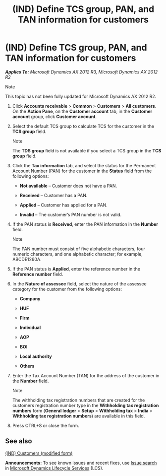 ﻿---
title: (IND) Define TCS group, PAN, and TAN information for customers
TOCTitle: (IND) Define TCS group, PAN, and TAN information for customers
ms:assetid: f6f047cf-9b72-4ccb-adfe-712fb99831d9
ms:mtpsurl: https://technet.microsoft.com/en-us/library/JJ710943(v=AX.60)
ms:contentKeyID: 49386355
ms.date: 04/18/2014
mtps_version: v=AX.60
---

# (IND) Define TCS group, PAN, and TAN information for customers 


_**Applies To:** Microsoft Dynamics AX 2012 R3, Microsoft Dynamics AX 2012 R2_


> [!NOTE]
> <P>This topic has not been fully updated for Microsoft Dynamics AX 2012 R2.</P>



1.  Click **Accounts receivable** \> **Common** \> **Customers** \> **All customers**. On the **Action Pane**, on the **Customer account** tab, in the **Customer account** group, click **Customer account**.

2.  Select the default TCS group to calculate TCS for the customer in the **TCS group** field.
    

    > [!NOTE]
    > <P>The <STRONG>TDS group</STRONG> field is not available if you select a TCS group in the <STRONG>TCS group</STRONG> field.</P>



3.  Click the **Tax information** tab, and select the status for the Permanent Account Number (PAN) for the customer in the **Status** field from the following options:
    
      - **Not available** – Customer does not have a PAN.
    
      - **Received** – Customer has a PAN.
    
      - **Applied** – Customer has applied for a PAN.
    
      - **Invalid** – The customer’s PAN number is not valid.

4.  If the PAN status is **Received**, enter the PAN information in the **Number** field.
    

    > [!NOTE]
    > <P>The PAN number must consist of five alphabetic characters, four numeric characters, and one alphabetic character; for example, ABCDE1260A.</P>



5.  If the PAN status is **Applied**, enter the reference number in the **Reference number** field.

6.  In the **Nature of assessee** field, select the nature of the assessee category for the customer from the following options:
    
      - **Company**
    
      - **HUF**
    
      - **Firm**
    
      - **Individual**
    
      - **AOP**
    
      - **BOI**
    
      - **Local authority**
    
      - **Others**

7.  Enter the Tax Account Number (TAN) for the address of the customer in the **Number** field.
    

    > [!NOTE]
    > <P>The withholding tax registration numbers that are created for the customers registration number type in the <STRONG>Withholding tax registration numbers</STRONG> form (<STRONG>General ledger</STRONG> &gt; <STRONG>Setup</STRONG> &gt; <STRONG>Withholding tax</STRONG> &gt; <STRONG>India</STRONG> &gt; <STRONG>Withholding tax registration numbers</STRONG>) are available in this field.</P>



8.  Press CTRL+S or close the form.

## See also

[(IND) Customers (modified form)](https://technet.microsoft.com/en-us/library/jj678004\(v=ax.60\))

  
**Announcements:** To see known issues and recent fixes, use [Issue search](http://go.microsoft.com/fwlink/?linkid=389258) in [Microsoft Dynamics Lifecycle Services](http://go.microsoft.com/fwlink/?linkid=306505) (LCS).


